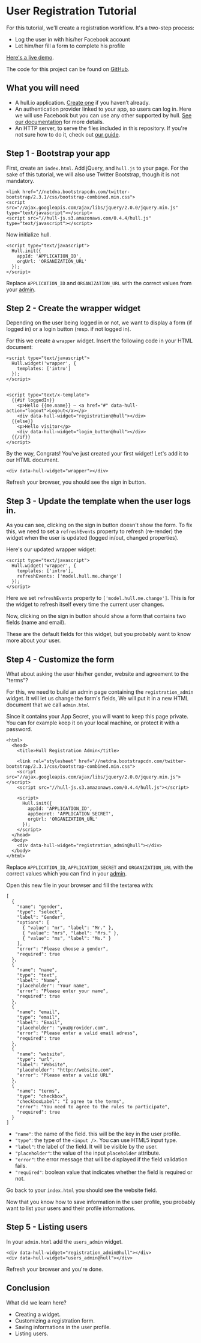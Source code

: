 # User Registration Tutorial

For this tutorial, we'll create a registration workflow. It's a two-step process:

* Log the user in with his/her Facebook account
* Let him/her fill a form to complete his profile

[Here's a live demo](http://hull.github.io/hull-registration/).

The code for this project can be found on
[GitHub](https://github.com/hull/hull-registration).

## What you will need

- A hull.io application. [Create one](http://hullapp.io/) if you haven’t
  already.
- An authentication provider linked to your app, so users can log in. Here we
  will use Facebook but you can use any other supported by hull. [See our
  documentation](http://hull.io/docs/services) for more details.
- An HTTP server, to serve the files included in this repository. If you're not
  sure how to do it, check out [our
  guide](https://github.com/hull/minimhull/wiki/Setup-an-HTTP-server).

## Step 1 - Bootstrap your app

First, create an `index.html`. Add jQuery, and `hull.js` to your page. For the
sake of this tutorial, we will also use Twitter Bootstrap, though it is not
mandatory.

    <link href="//netdna.bootstrapcdn.com/twitter-bootstrap/2.3.1/css/bootstrap-combined.min.css">
    <script src="//ajax.googleapis.com/ajax/libs/jquery/2.0.0/jquery.min.js" type="text/javascript"></script>
    <script src="//hull-js.s3.amazonaws.com/0.4.4/hull.js" type="text/javascript"></script>

Now initialize hull.

    <script type="text/javascript">
      Hull.init({
        appId: 'APPLICATION_ID',
        orgUrl: 'ORGANIZATION_URL'
      });
    </script>

Replace `APPLICATION_ID` and `ORGANIZATION_URL` with the correct values from
your [admin](http://hullapp.io).

## Step 2 - Create the wrapper widget

Depending on the user being logged in or not, we want to display a form (if
logged in) or a login button (resp. if not logged in).

For this we create a `wrapper` widget. Insert the following code in your HTML
document:

    <script type="text/javascript">
      Hull.widget('wrapper', {
        templates: ['intro']
      });
    </script>


    <script type="text/x-template">
      {{#if loggedIn}}
        <p>Hello {{me.name}} – <a href="#" data-hull-action="logout">Logout</a></p>
        <div data-hull-widget="registration@hull"></div>
      {{else}}
        <p>Hello visitor</p>
        <div data-hull-widget="login_button@hull"></div>
      {{/if}}
    </script>

By the way, Congrats! You've just created your first widget! Let's add it to our
HTML document.

    <div data-hull-widget="wrapper"></div>

Refresh your browser, you should see the sign in button.

## Step 3 - Update the template when the user logs in.

As you can see, clicking on the sign in button doesn't show the form. To fix
this, we need to set a `refreshEvents` property to refresh (re-render) the
widget when the user is updated (logged in/out, changed properties).

Here's our updated wrapper widget:

    <script type="text/javascript">
      Hull.widget('wrapper', {
        templates: ['intro'],
        refreshEvents: ['model.hull.me.change']
      });
    </script>

Here we set `refreshEvents` property to `['model.hull.me.change']`. This is for
the widget to refresh itself every time the current user changes.

Now, clicking on the sign in button should show a form that contains two fields
(name and email).

These are the default fields for this widget, but you probably want to know more
about your user.

## Step 4 - Customize the form

What about asking the user his/her gender, website and agreement to the "terms"?

For this, we need to build an admin page containing the `registration_admin`
widget. It will let us change the form's fields, We will put it in a new HTML
document that we call `admin.html`

Since it contains your App Secret, you will want to keep this page private. You
can for example keep it on your local machine, or protect it with a password.

    <html>
      <head>
        <title>Hull Registration Admin</title>

        <link rel="stylesheet" href="//netdna.bootstrapcdn.com/twitter-bootstrap/2.3.1/css/bootstrap-combined.min.css">
        <script src="//ajax.googleapis.com/ajax/libs/jquery/2.0.0/jquery.min.js"></script>
        <script src="//hull-js.s3.amazonaws.com/0.4.4/hull.js"></script>

        <script>
          Hull.init({
            appId: 'APPLICATION_ID',
            appSecret: 'APPLICATION_SECRET',
            orgUrl: 'ORGANIZATION_URL'
          });
        </script>
      </head>
      <body>
        <div data-hull-widget="registration_admin@hull"></div>
      </body>
    </html>

Replace `APPLICATION_ID`, `APPLICATION_SECRET` and `ORGANIZATION_URL` with the
correct values which you can find in your [admin](http://hullapp.io).

Open this new file in your browser and fill the textarea with:

    [
      {
        "name": "gender",
        "type": "select",
        "label": "Gender",
        "options": [
          { "value": "mr", "label": "Mr." },
          { "value": "mrs", "label": "Mrs." },
          { "value": "ms", "label": "Ms." }
        ],
        "error": "Please choose a gender",
        "required": true
      },
      {
        "name": "name",
        "type": "text",
        "label": "Name",
        "placeholder": "Your name",
        "error": "Please enter your name",
        "required": true
      },
      {
        "name": "email",
        "type": "email",
        "label": "Email",
        "placeholder": "you@provider.com",
        "error": "Please enter a valid email adress",
        "required": true
      },
      {
        "name": "website",
        "type": "url",
        "label": "Website",
        "placeholder": "http://website.com",
        "error": "Please enter a valid URL"
      },
      {
        "name": "terms",
        "type": "checkbox",
        "checkboxLabel": "I agree to the terms",
        "error": "You need to agree to the rules to participate",
        "required": true
      }
    ]

- `"name"`: the name of the field. this will be the key in the user profile.
- `"type"`: the type of the `<input />`. You can use HTML5 input type.
- `"label"`: the label of the field. It will be visible by the user.
- `"placeholder"`: the value of the input `placeholder` attribute.
- `"error"`: the error message that will be displayed if the field validation fails.
- `"required"`: boolean value that indicates whether the field is required or not.

Go back to your `index.html` you should see the website field.

Now that you know how to save information in the user profile, you probably want
to list your users and their profile informations.

## Step 5 - Listing users

In your `admin.html` add the `users_admin` widget.

    <div data-hull-widget="registration_admin@hull"></div>
    <div data-hull-widget="users_admin@hull"></div>

Refresh your browser and you're done.

## Conclusion

What did we learn here?

- Creating a widget.
- Customizing a registration form.
- Saving informations in the user profile.
- Listing users.
